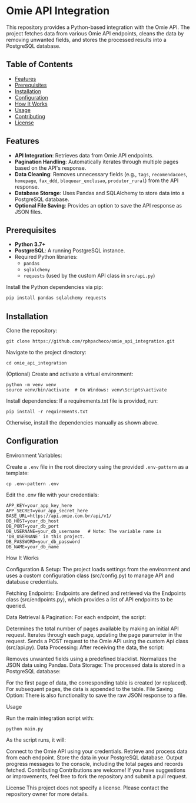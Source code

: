 # Omie API Integration

This repository provides a Python-based integration with the Omie API. The project fetches data from various Omie API endpoints, cleans the data by removing unwanted fields, and stores the processed results into a PostgreSQL database.

## Table of Contents

- [Features](#features)
- [Prerequisites](#prerequisites)
- [Installation](#installation)
- [Configuration](#configuration)
- [How It Works](#how-it-works)
- [Usage](#usage)
- [Contributing](#contributing)
- [License](#license)

## Features

- **API Integration**: Retrieves data from Omie API endpoints.
- **Pagination Handling**: Automatically iterates through multiple pages based on the API's response.
- **Data Cleaning**: Removes unnecessary fields (e.g., `tags`, `recomendacoes`, `homepage`, `fax_ddd`, `bloquear_exclusao`, `produtor_rural`) from the API response.
- **Database Storage**: Uses Pandas and SQLAlchemy to store data into a PostgreSQL database.
- **Optional File Saving**: Provides an option to save the API response as JSON files.

## Prerequisites

- **Python 3.7+**
- **PostgreSQL**: A running PostgreSQL instance.
- Required Python libraries:
  - `pandas`
  - `sqlalchemy`
  - `requests` (used by the custom API class in `src/api.py`)

Install the Python dependencies via pip:
```bash
pip install pandas sqlalchemy requests
````

## Installation
Clone the repository:
```
git clone https://github.com/rphpacheco/omie_api_integration.git
```
Navigate to the project directory:

```
cd omie_api_integration
```

(Optional) Create and activate a virtual environment:

```
python -m venv venv
source venv/bin/activate  # On Windows: venv\Scripts\activate
````

Install dependencies: If a requirements.txt file is provided, run:

```
pip install -r requirements.txt
```

Otherwise, install the dependencies manually as shown above.

## Configuration
Environment Variables:

Create a `.env` file in the root directory using the provided `.env-pattern` as a template:

```
cp .env-pattern .env
```

Edit the .env file with your credentials:

```
APP_KEY=your_app_key_here
APP_SECRET=your_app_secret_here
BASE_URL=https://api.omie.com.br/api/v1/
DB_HOST=your_db_host
DB_PORT=your_db_port
DB_USERNANE=your_db_username   # Note: The variable name is 'DB_USERNANE' in this project.
DB_PASSWORD=your_db_password
DB_NAME=your_db_name
```

How It Works

Configuration & Setup:
The project loads settings from the environment and uses a custom configuration class (src/config.py) to manage API and database credentials.

Fetching Endpoints:
Endpoints are defined and retrieved via the Endpoints class (src/endpoints.py), which provides a list of API endpoints to be queried.

Data Retrieval & Pagination:
For each endpoint, the script:

Determines the total number of pages available by making an initial API request.
Iterates through each page, updating the page parameter in the request.
Sends a POST request to the Omie API using the custom Api class (src/api.py).
Data Processing:
After receiving the data, the script:

Removes unwanted fields using a predefined blacklist.
Normalizes the JSON data using Pandas.
Data Storage:
The processed data is stored in a PostgreSQL database:

For the first page of data, the corresponding table is created (or replaced).
For subsequent pages, the data is appended to the table.
File Saving Option:
There is also functionality to save the raw JSON response to a file.

Usage

Run the main integration script with:

```
python main.py
```

As the script runs, it will:

Connect to the Omie API using your credentials.
Retrieve and process data from each endpoint.
Store the data in your PostgreSQL database.
Output progress messages to the console, including the total pages and records fetched.
Contributing
Contributions are welcome! If you have suggestions or improvements, feel free to fork the repository and submit a pull request.

License
This project does not specify a license. Please contact the repository owner for more details.
